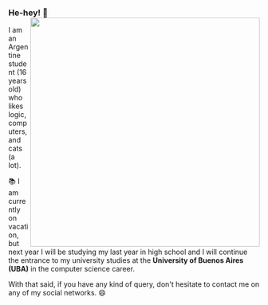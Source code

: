 ### He-hey! 👋 <img align='right' src="https://github-readme-stats.vercel.app/api?username=iValencitoh&count_private=true&show_icons=true&include_all_commits=true&hide_title=true" width=460>
I am an Argentine student (16 years old) who likes logic, computers, and cats (a lot).  

📚 I am currently on vacation, but next year I will be studying my last year in high school and I will continue the entrance to my university studies at the **University of Buenos Aires (UBA)** in the computer science career.  

With that said, if you have any kind of query, don't hesitate to contact me on any of my social networks. 😄
